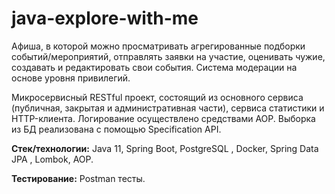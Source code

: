 # java-explore-with-me
Афиша, в которой можно просматривать агрегированные подборки событий/мероприятий, отправлять заявки на участие, оценивать чужие, создавать и редактировать свои события. Система модерации на основе уровня привилегий.

Микросервисный RESTful проект, состоящий из основного сервиса (публичная, закрытая и административная части), сервиса статистики и HTTP-клиента. Логирование осуществлено средствами AOP. Выборка из БД реализована с помощью Specification API.

**Стек/технологии:** Java 11, Spring Boot, PostgreSQL , Docker, Spring Data JPA , Lombok, AOP.

**Тестирование:** Postman тесты.

